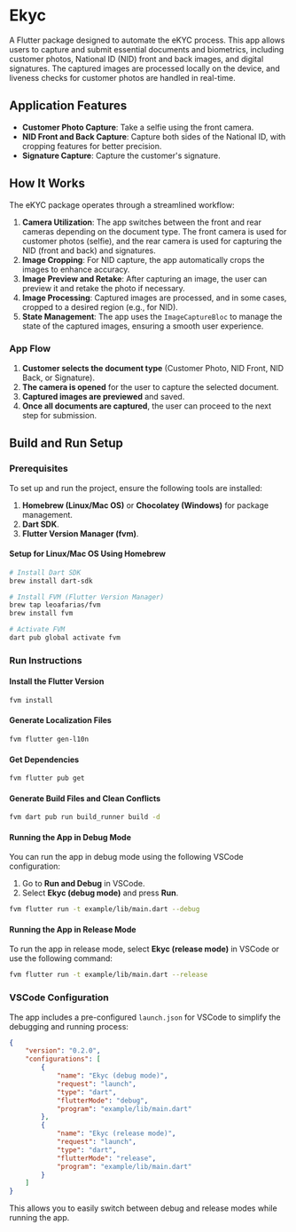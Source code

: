 # Ekyc

A Flutter package designed to automate the eKYC process. This app allows users to capture and submit essential documents and biometrics, including customer photos, National ID (NID) front and back images, and digital signatures. The captured images are processed locally on the device, and liveness checks for customer photos are handled in real-time.

## Application Features

- **Customer Photo Capture**: Take a selfie using the front camera.
- **NID Front and Back Capture**: Capture both sides of the National ID, with cropping features for better precision.
- **Signature Capture**: Capture the customer's signature.

## How It Works

The eKYC package operates through a streamlined workflow:

1. **Camera Utilization**: The app switches between the front and rear cameras depending on the document type. The front camera is used for customer photos (selfie), and the rear camera is used for capturing the NID (front and back) and signatures.
2. **Image Cropping**: For NID capture, the app automatically crops the images to enhance accuracy.
3. **Image Preview and Retake**: After capturing an image, the user can preview it and retake the photo if necessary.
4. **Image Processing**: Captured images are processed, and in some cases, cropped to a desired region (e.g., for NID).
5. **State Management**: The app uses the `ImageCaptureBloc` to manage the state of the captured images, ensuring a smooth user experience.

### App Flow

1. **Customer selects the document type** (Customer Photo, NID Front, NID Back, or Signature).
2. **The camera is opened** for the user to capture the selected document.
3. **Captured images are previewed** and saved.
4. **Once all documents are captured**, the user can proceed to the next step for submission.

## Build and Run Setup

### Prerequisites

To set up and run the project, ensure the following tools are installed:

1. **Homebrew (Linux/Mac OS)** or **Chocolatey (Windows)** for package management.
2. **Dart SDK**.
3. **Flutter Version Manager (fvm)**.

#### Setup for Linux/Mac OS Using Homebrew

```bash
# Install Dart SDK
brew install dart-sdk

# Install FVM (Flutter Version Manager)
brew tap leoafarias/fvm
brew install fvm

# Activate FVM
dart pub global activate fvm
```

### Run Instructions

#### Install the Flutter Version

```bash
fvm install
```

#### Generate Localization Files

```bash
fvm flutter gen-l10n
```

#### Get Dependencies

```bash
fvm flutter pub get
```

#### Generate Build Files and Clean Conflicts

```bash
fvm dart pub run build_runner build -d
```

#### Running the App in Debug Mode

You can run the app in debug mode using the following VSCode configuration:

1. Go to **Run and Debug** in VSCode.
2. Select **Ekyc (debug mode)** and press **Run**.

```bash
fvm flutter run -t example/lib/main.dart --debug
```

#### Running the App in Release Mode

To run the app in release mode, select **Ekyc (release mode)** in VSCode or use the following command:

```bash
fvm flutter run -t example/lib/main.dart --release
```

### VSCode Configuration

The app includes a pre-configured `launch.json` for VSCode to simplify the debugging and running process:

```json
{
    "version": "0.2.0",
    "configurations": [
        {
            "name": "Ekyc (debug mode)",
            "request": "launch",
            "type": "dart",
            "flutterMode": "debug",
            "program": "example/lib/main.dart"
        },
        {
            "name": "Ekyc (release mode)",
            "request": "launch",
            "type": "dart",
            "flutterMode": "release",
            "program": "example/lib/main.dart"
        }
    ]
}
```

This allows you to easily switch between debug and release modes while running the app.

